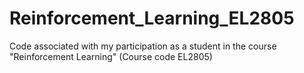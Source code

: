 # Reinforcement_Learning_EL2805
Code associated with my participation as a student in the course "Reinforcement Learning" (Course code EL2805)
